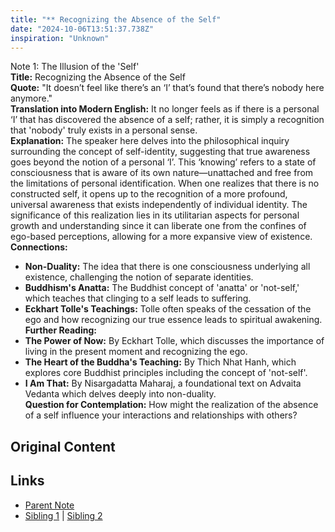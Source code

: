 ```yaml
---
title: "** Recognizing the Absence of the Self"
date: "2024-10-06T13:51:37.738Z"
inspiration: "Unknown"
---
```



Note 1: The Illusion of the 'Self'  
**Title:** Recognizing the Absence of the Self  
**Quote:** "It doesn’t feel like there’s an ‘I’ that’s found that there’s nobody here anymore."  
**Translation into Modern English:** It no longer feels as if there is a personal ‘I’ that has discovered the absence of a self; rather, it is simply a recognition that 'nobody' truly exists in a personal sense.  
**Explanation:** The speaker here delves into the philosophical inquiry surrounding the concept of self-identity, suggesting that true awareness goes beyond the notion of a personal ‘I’. This ‘knowing’ refers to a state of consciousness that is aware of its own nature—unattached and free from the limitations of personal identification. When one realizes that there is no constructed self, it opens up to the recognition of a more profound, universal awareness that exists independently of individual identity. The significance of this realization lies in its utilitarian aspects for personal growth and understanding since it can liberate one from the confines of ego-based perceptions, allowing for a more expansive view of existence.  
**Connections:**  
- **Non-Duality:** The idea that there is one consciousness underlying all existence, challenging the notion of separate identities.  
- **Buddhism's Anatta:** The Buddhist concept of 'anatta' or 'not-self,' which teaches that clinging to a self leads to suffering.  
- **Eckhart Tolle's Teachings:** Tolle often speaks of the cessation of the ego and how recognizing our true essence leads to spiritual awakening.  
**Further Reading:**  
- **The Power of Now:** By Eckhart Tolle, which discusses the importance of living in the present moment and recognizing the ego.  
- **The Heart of the Buddha's Teaching:** By Thich Nhat Hanh, which explores core Buddhist principles including the concept of 'not-self'.  
- **I Am That:** By Nisargadatta Maharaj, a foundational text on Advaita Vedanta which delves deeply into non-duality.  
**Question for Contemplation:** How might the realization of the absence of a self influence your interactions and relationships with others?  



## Original Content



## Links

- [Parent Note](/parent-note.md)
- [Sibling 1](/zettel1.md) | [Sibling 2](/zettel2.md)

